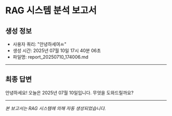 # RAG 시스템 분석 보고서

## 생성 정보
- 사용자 쿼리: "안녕하세여ㅛ"
- 생성 시간: 2025년 07월 10일 17시 40분 06초
- 파일명: report_20250710_174006.md

---

## 최종 답변

안녕하세요! 오늘은 2025년 07월 10일입니다. 무엇을 도와드릴까요?

---
*본 보고서는 RAG 시스템에 의해 자동 생성되었습니다.*
